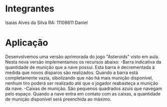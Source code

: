 # Integrantes

  Isaias Alves da Silva  RA: 11108611
  Daniel
  
# Aplicação

  Desenvolvemos uma versão aprimorada do jogo "Asteroids" visto em aula. Nesta nova versão implementamos os recursos abaixo:
    -Barra indicativa da quantidade de munição que a nave possui. Esta barra é decrementada à medida que novos disparos são realizados. Quando a barra está completamente vazia,     sibolizando que não há mais munição disponível, nenhum tiro poderá ser realizado até que o jogador reabasteça a munição da nave.
    -Caixas de munição. São pequenos quadrados azuis que navegam pelo espaço. Quando a nave entra em contato com as caixas, a quantidade de munição disponível será preenchida ao     máximo.
